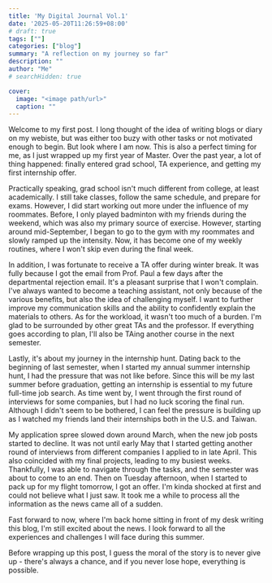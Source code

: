 ```yaml
---
title: 'My Digital Journal Vol.1'
date: '2025-05-20T11:26:59+08:00'
# draft: true 
tags: [""]
categories: ["blog"]
summary: "A reflection on my journey so far"
description: ""
author: "Me"
# searchHidden: true

cover:
  image: "<image path/url>"
  caption: ""
---
```

Welcome to my first post. I long thought of the idea of writing blogs or diary on my webiste, but was either too buzy with other tasks or not motivated enough to begin. But look where I am now. This is also a perfect timing for me, as I just wrapped up my first year of Master. Over the past year, a lot of thing happened: finally entered grad school, TA experience, and getting my first internship offer.

Practically speaking, grad school isn't much different from college, at least academically. I still take classes, follow the same schedule, and prepare for exams. However, I did start working out more under the influence of my roommates. Before, I only played badminton with my friends during the weekend, which was also my primary source of exercise. However, starting around mid-September, I began to go to the gym with my roommates and slowly ramped up the intensity. Now, it has become one of my weekly routines, where I won't skip even during the final week.

In addition, I was fortunate to receive a TA offer during winter break. It was fully because I got the email from Prof. Paul a few days after the departmental rejection email. It's a pleasant surprise that I won't complain. I've always wanted to become a teaching assistant, not only because of the various benefits, but also the idea of challenging myself. I want to further improve my communication skills and the ability to confidently explain the materials to others. As for the workload, it wasn't too much of a burden. I'm glad to be surrounded by other great TAs and the professor. If everything goes according to plan, I'll also be TAing another course in the next semester.

Lastly, it's about my journey in the internship hunt. Dating back to the beginning of last semester, when I started my annual summer internship hunt, I had the pressure that was not like before. Since this will be my last summer before graduation, getting an internship is essential to my future full-time job search. As time went by, I went through the first round of interviews for some companies, but I had no luck scoring the final run. Although I didn't seem to be bothered, I can feel the pressure is building up as I watched my friends land their internships both in the U.S. and Taiwan.

My application spree slowed down around March, when the new job posts started to decline. It was not until early May that I started getting another round of interviews from different companies I applied to in late April. This also coincided with my final projects, leading to my busiest weeks. Thankfully, I was able to navigate through the tasks, and the semester was about to come to an end. Then on Tuesday afternoon, when I started to pack up for my flight tomorrow, I got an offer. I'm kinda shocked at first and could not believe what I just saw. It took me a while to process all the information as the news came all of a sudden.

Fast forward to now, where I'm back home sitting in front of my desk writing this blog, I'm still excited about the news. I look forward to all the experiences and challenges I will face during this summer.

Before wrapping up this post, I guess the moral of the story is to never give up - there's always a chance, and if you never lose hope, everything is possible.
